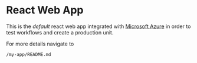 # React Web App

This is the *default* react web app integrated with [Microsoft Azure](https://azure.microsoft.com/en-gb/) in order to test workflows and create a production unit.


For more details navigate to 
```
/my-app/README.md 
```
